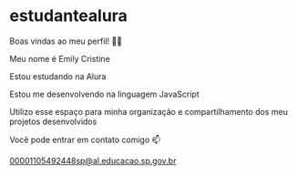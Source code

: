 # estudantealura

Boas vindas ao meu perfil! 💙💙

Meu nome é Emily Cristine

Estou estudando na Alura

Estou me desenvolvendo na linguagem JavaScript

Utilizo esse espaço para minha organização e compartilhamento dos meu projetos desenvolvidos

Você pode entrar em contato comigo 📫

00001105492448sp@al.educacao.sp.gov.br
